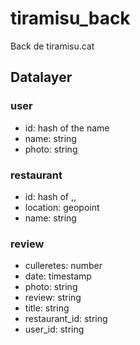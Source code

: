 # tiramisu_back
Back de tiramisu.cat

## Datalayer

### user
- id: hash of the name
- name: string
- photo: string

### restaurant
- id: hash of <name>,<lat>,<lon>
- location: geopoint
- name: string

### review

- culleretes: number
- date: timestamp
- photo: string
- review: string
- title: string
- restaurant_id: string
- user_id: string
